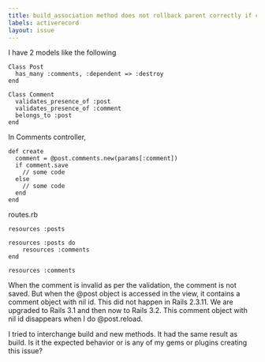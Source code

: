 ```yaml
---
title: build_association method does not rollback parent correctly if child fails to save
labels: activerecord
layout: issue
---
```


I have 2 models like the following

```
Class Post  
  has_many :comments, :dependent => :destroy 
end  

Class Comment  
  validates_presence_of :post
  validates_presence_of :comment
  belongs_to :post  
end  
```

In Comments controller,

```
def create
  comment = @post.comments.new(params[:comment])
  if comment.save
    // some code
  else
    // some code
  end
end
```

routes.rb

```
resources :posts

resources :posts do
    resources :comments
end

resources :comments
```

When the comment is invalid as per the validation, the comment is not saved. But when the @post object is accessed in the view, it contains a comment object with nil id. This did not happen in Rails 2.3.11. We are upgraded to Rails 3.1 and then now to Rails 3.2. This comment object with nil id disappears when I do @post.reload. 

I tried to interchange build and new methods. It had the same result as build. Is it the expected behavior or is any of my gems or plugins creating this issue?

